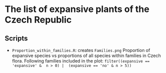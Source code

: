 # The list of expansive plants of the Czech Republic

## Scripts

* `Proportion_within_families.R`: creates `Families.png` Proportion of expansive species vs proportions of all 
  species within families in Czech flora. Following families included in the plot: `filter((expansive == 'expansive' & 
  n > 0) | 
  (expansive == 'no' & n > 5))`
